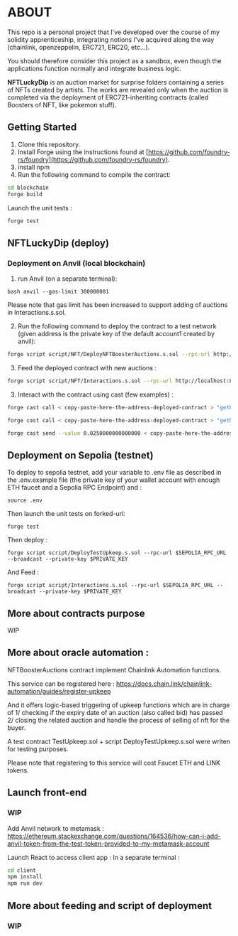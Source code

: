 
# ABOUT

This repo is a personal project that I've developed over the course of my solidity apprenticeship, integrating notions I've acquired along the way (chainlink, openzeppelin, ERC721, ERC20, etc...). 

You should therefore consider this project as a sandbox, even though the applications function normally and integrate business logic.  

 **NFTLuckyDip** is an auction market for surprise folders containing a series of NFTs created by artists. The works are revealed only when the auction is completed via the deployment of ERC721-inheriting contracts (called Boosters of NFT, like pokemon stuff).


## Getting Started

1. Clone this repository.
2. Install Forge using the instructions found at [https://github.com/foundry-rs/foundry](https://github.com/foundry-rs/foundry).
3. install npm 
4. Run the following command to compile the contract:

```bash
cd blockchain
forge build
```

Launch the unit tests :
```bash
forge test
```


## NFTLuckyDip (deploy)

### Deployment on Anvil (local blockchain)

1. run Anvil (on a separate terminal): 

```bash anvil --gas-limit 300000001 ```

Please note that gas limit has been increased to support adding of auctions in Interactions.s.sol.

2. Run the following command to deploy the contract to a test network (given address is the private key of the default account1 created by anvil):

```bash
forge script script/NFT/DeployNFTBoosterAuctions.s.sol --rpc-url http://localhost:8545 --private-key 0xac0974bec39a17e36ba4a6b4d238ff944bacb478cbed5efcae784d7bf4f2ff80 --broadcast
```

3. Feed the deployed contract with new auctions :

```bash
forge script script/NFT/Interactions.s.sol --rpc-url http://localhost:8545 --private-key 0xac0974bec39a17e36ba4a6b4d238ff944bacb478cbed5efcae784d7bf4f2ff80 --broadcast
```

3. Interact with the contract using cast (few examples) : 

```bash
forge cast call < copy-paste-here-the-address-deployed-contract > "getBidDuration(uint256 i)" 0

forge cast call < copy-paste-here-the-address-deployed-contract > "getNextBiddingPriceInWei(uint256 i)" 0

forge cast send --value 0.0250000000000000 < copy-paste-here-the-address-deployed-contract > "bidForAuction(uint256 i)" 0 --private-key 0xac0974bec39a17e36ba4a6b4d238ff944bacb478cbed5efcae784d7bf4f2ff80
```


## Deployment on Sepolia (testnet)

To deploy to sepolia testnet, add your variable to .env file as described in the .env.example file (the private key of your wallet account with enough ETH faucet and a Sepolia RPC Endpoint) and : 

``` source .env ```

Then launch the unit tests on forked-url:

``` forge test ```

Then deploy :

```forge script script/DeployTestUpkeep.s.sol --rpc-url $SEPOLIA_RPC_URL --broadcast --private-key $PRIVATE_KEY ```

And Feed :

```forge script script/Interactions.s.sol --rpc-url $SEPOLIA_RPC_URL --broadcast --private-key $PRIVATE_KEY ```


## More about contracts purpose

WIP

## More about oracle automation :

NFTBoosterAuctions contract implement Chainlink Automation functions.

This service can be registered here : https://docs.chain.link/chainlink-automation/guides/register-upkeep

And it offers logic-based triggering of upkeep functions which are in charge of 1/ checking if the expiry date of an auction (also called bid) has passed 2/ closing the related auction and handle the process of selling of nft for the buyer. 

A test contract TestUpkeep.sol + script DeployTestUpkeep.s.sol were writen for testing purposes.

Please note that registering to this service will cost Faucet ETH and LINK tokens. 



## Launch front-end 

### WIP

Add Anvil network to metamask : https://ethereum.stackexchange.com/questions/164536/how-can-i-add-anvil-token-from-the-test-token-provided-to-my-metamask-account

Launch React to access client app :
In a separate terminal : 

```bash
cd client
npm install
npm run dev
```

## More about feeding and script of deployment

### WIP


